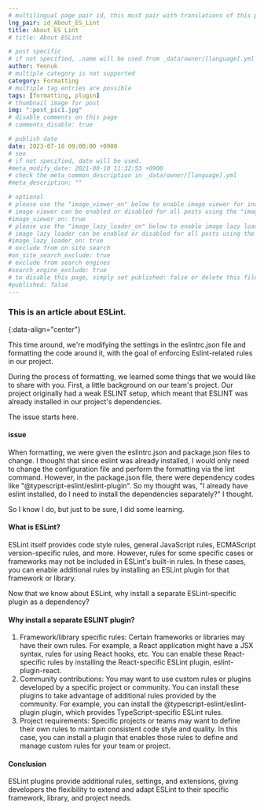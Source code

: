 ```yaml
---
# multilingual page pair id, this must pair with translations of this page. (This name must be unique)
lng_pair: id_About_ES_Lint
title: About ES Lint
# title: About ESLint

# post specific
# if not specified, .name will be used from _data/owner/[language].yml
author: Yeonuk
# multiple category is not supported
category: Formatting
# multiple tag entries are possible
tags: [formatting, plugin]
# thumbnail image for post
img: ":post_pic1.jpg"
# disable comments on this page
# comments_disable: true

# publish date
date: 2023-07-18 09:00:00 +0900
# seo
# if not specified, date will be used.
#meta_modify_date: 2021-08-10 11:32:53 +0900
# check the meta_common_description in _data/owner/[language].yml
#meta_description: ""

# optional
# please use the "image_viewer_on" below to enable image viewer for individual pages or posts (_posts/ or [language]/_posts folders).
# image viewer can be enabled or disabled for all posts using the "image_viewer_posts: true" setting in _data/conf/main.yml.
#image_viewer_on: true
# please use the "image_lazy_loader_on" below to enable image lazy loader for individual pages or posts (_posts/ or [language]/_posts folders).
# image lazy loader can be enabled or disabled for all posts using the "image_lazy_loader_posts: true" setting in _data/conf/main.yml.
#image_lazy_loader_on: true
# exclude from on site search
#on_site_search_exclude: true
# exclude from search engines
#search_engine_exclude: true
# to disable this page, simply set published: false or delete this file
#published: false
---
```


<!-- outline-start -->

### This is an article about ESLint.

{:data-align="center"}

<!-- outline-end -->

This time around, we're modifying the settings in the eslintrc.json file and formatting the code around it, with the goal of enforcing Eslint-related rules in our project.

During the process of formatting, we learned some things that we would like to share with you.
First, a little background on our team's project. Our project originally had a weak ESLINT setup, which meant that ESLINT was already installed in our project's dependencies.

The issue starts here.

#### issue

When formatting, we were given the eslintrc.json and package.json files to change.
I thought that since eslint was already installed, I would only need to change the configuration file and perform the formatting via the lint command.
However, in the package.json file, there were dependency codes like "@typescript-eslint/eslint-plugin".
So my thought was, "I already have eslint installed, do I need to install the dependencies separately?" I thought.

So I know I do, but just to be sure, I did some learning.

#### What is ESLint?

ESLint itself provides code style rules, general JavaScript rules, ECMAScript version-specific rules, and more.
However, rules for some specific cases or frameworks may not be included in ESLint's built-in rules.
In these cases, you can enable additional rules by installing an ESLint plugin for that framework or library.

Now that we know about ESLint, why install a separate ESLint-specific plugin as a dependency?

#### Why install a separate ESLINT plugin?

1. Framework/library specific rules: Certain frameworks or libraries may have their own rules. For example, a React application might have a JSX syntax, rules for using React hooks, etc. You can enable these React-specific rules by installing the React-specific ESLint plugin, eslint-plugin-react.
2. Community contributions: You may want to use custom rules or plugins developed by a specific project or community. You can install these plugins to take advantage of additional rules provided by the community. For example, you can install the @typescript-eslint/eslint-plugin plugin, which provides TypeScript-specific ESLint rules.
3. Project requirements: Specific projects or teams may want to define their own rules to maintain consistent code style and quality. In this case, you can install a plugin that enables those rules to define and manage custom rules for your team or project.

#### Conclusion

ESLint plugins provide additional rules, settings, and extensions, giving developers the flexibility to extend and adapt ESLint to their specific framework, library, and project needs.
